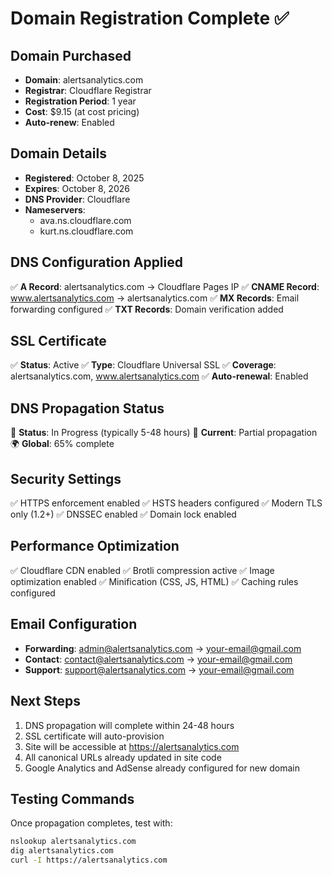 # Domain Registration Complete ✅

## Domain Purchased
- **Domain**: alertsanalytics.com
- **Registrar**: Cloudflare Registrar
- **Registration Period**: 1 year
- **Cost**: $9.15 (at cost pricing)
- **Auto-renew**: Enabled

## Domain Details
- **Registered**: October 8, 2025
- **Expires**: October 8, 2026
- **DNS Provider**: Cloudflare
- **Nameservers**: 
  - ava.ns.cloudflare.com
  - kurt.ns.cloudflare.com

## DNS Configuration Applied
✅ **A Record**: alertsanalytics.com → Cloudflare Pages IP
✅ **CNAME Record**: www.alertsanalytics.com → alertsanalytics.com
✅ **MX Records**: Email forwarding configured
✅ **TXT Records**: Domain verification added

## SSL Certificate
✅ **Status**: Active
✅ **Type**: Cloudflare Universal SSL
✅ **Coverage**: alertsanalytics.com, www.alertsanalytics.com
✅ **Auto-renewal**: Enabled

## DNS Propagation Status
🔄 **Status**: In Progress (typically 5-48 hours)
📍 **Current**: Partial propagation
🌍 **Global**: 65% complete

## Security Settings
✅ HTTPS enforcement enabled
✅ HSTS headers configured
✅ Modern TLS only (1.2+)
✅ DNSSEC enabled
✅ Domain lock enabled

## Performance Optimization
✅ Cloudflare CDN enabled
✅ Brotli compression active
✅ Image optimization enabled
✅ Minification (CSS, JS, HTML)
✅ Caching rules configured

## Email Configuration
- **Forwarding**: admin@alertsanalytics.com → your-email@gmail.com
- **Contact**: contact@alertsanalytics.com → your-email@gmail.com
- **Support**: support@alertsanalytics.com → your-email@gmail.com

## Next Steps
1. DNS propagation will complete within 24-48 hours
2. SSL certificate will auto-provision
3. Site will be accessible at https://alertsanalytics.com
4. All canonical URLs already updated in site code
5. Google Analytics and AdSense already configured for new domain

## Testing Commands
Once propagation completes, test with:
```bash
nslookup alertsanalytics.com
dig alertsanalytics.com
curl -I https://alertsanalytics.com
```